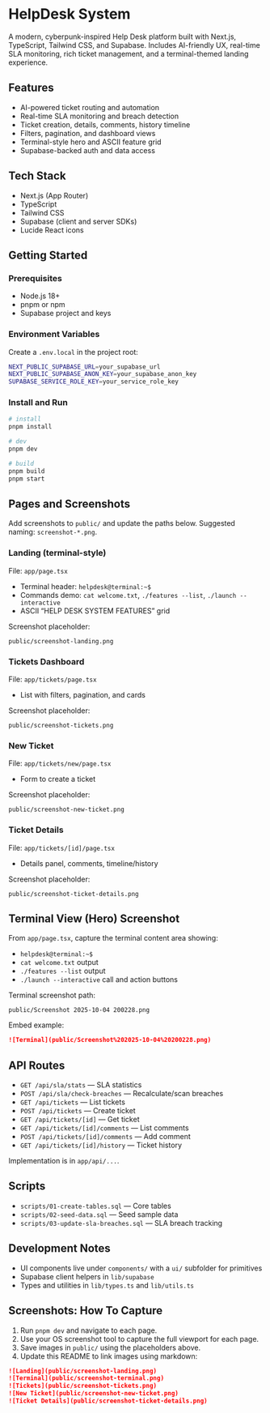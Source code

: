 # HelpDesk System

A modern, cyberpunk-inspired Help Desk platform built with Next.js, TypeScript, Tailwind CSS, and Supabase. Includes AI-friendly UX, real-time SLA monitoring, rich ticket management, and a terminal-themed landing experience.

## Features
- AI-powered ticket routing and automation
- Real-time SLA monitoring and breach detection
- Ticket creation, details, comments, history timeline
- Filters, pagination, and dashboard views
- Terminal-style hero and ASCII feature grid
- Supabase-backed auth and data access

## Tech Stack
- Next.js (App Router)
- TypeScript
- Tailwind CSS
- Supabase (client and server SDKs)
- Lucide React icons

## Getting Started

### Prerequisites
- Node.js 18+
- pnpm or npm
- Supabase project and keys

### Environment Variables
Create a `.env.local` in the project root:

```bash
NEXT_PUBLIC_SUPABASE_URL=your_supabase_url
NEXT_PUBLIC_SUPABASE_ANON_KEY=your_supabase_anon_key
SUPABASE_SERVICE_ROLE_KEY=your_service_role_key
```

### Install and Run
```bash
# install
pnpm install

# dev
pnpm dev

# build
pnpm build
pnpm start
```


## Pages and Screenshots
Add screenshots to `public/` and update the paths below. Suggested naming: `screenshot-*.png`.

### Landing (terminal-style)
File: `app/page.tsx`
- Terminal header: `helpdesk@terminal:~$`
- Commands demo: `cat welcome.txt`, `./features --list`, `./launch --interactive`
- ASCII “HELP DESK SYSTEM FEATURES” grid

Screenshot placeholder:
```text
public/screenshot-landing.png
```

### Tickets Dashboard
File: `app/tickets/page.tsx`
- List with filters, pagination, and cards

Screenshot placeholder:
```text
public/screenshot-tickets.png
```

### New Ticket
File: `app/tickets/new/page.tsx`
- Form to create a ticket

Screenshot placeholder:
```text
public/screenshot-new-ticket.png
```

### Ticket Details
File: `app/tickets/[id]/page.tsx`
- Details panel, comments, timeline/history

Screenshot placeholder:
```text
public/screenshot-ticket-details.png
```

## Terminal View (Hero) Screenshot
From `app/page.tsx`, capture the terminal content area showing:
- `helpdesk@terminal:~$`
- `cat welcome.txt` output
- `./features --list` output
- `./launch --interactive` call and action buttons

Terminal screenshot path:
```text
public/Screenshot 2025-10-04 200228.png
```

Embed example:
```markdown
![Terminal](public/Screenshot%202025-10-04%20200228.png)
```

## API Routes
- `GET /api/sla/stats` — SLA statistics
- `POST /api/sla/check-breaches` — Recalculate/scan breaches
- `GET /api/tickets` — List tickets
- `POST /api/tickets` — Create ticket
- `GET /api/tickets/[id]` — Get ticket
- `GET /api/tickets/[id]/comments` — List comments
- `POST /api/tickets/[id]/comments` — Add comment
- `GET /api/tickets/[id]/history` — Ticket history

Implementation is in `app/api/...`.

## Scripts
- `scripts/01-create-tables.sql` — Core tables
- `scripts/02-seed-data.sql` — Seed sample data
- `scripts/03-update-sla-breaches.sql` — SLA breach tracking

## Development Notes
- UI components live under `components/` with a `ui/` subfolder for primitives
- Supabase client helpers in `lib/supabase`
- Types and utilities in `lib/types.ts` and `lib/utils.ts`

## Screenshots: How To Capture
1. Run `pnpm dev` and navigate to each page.
2. Use your OS screenshot tool to capture the full viewport for each page.
3. Save images in `public/` using the placeholders above.
4. Update this README to link images using markdown:

```markdown
![Landing](public/screenshot-landing.png)
![Terminal](public/screenshot-terminal.png)
![Tickets](public/screenshot-tickets.png)
![New Ticket](public/screenshot-new-ticket.png)
![Ticket Details](public/screenshot-ticket-details.png)
```




